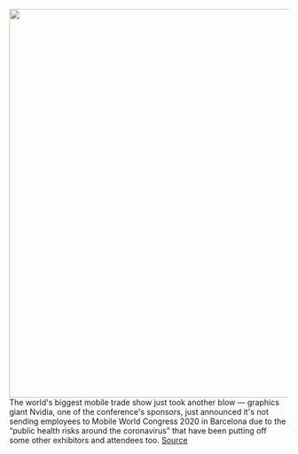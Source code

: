 <img src='https://cdn.vox-cdn.com/thumbor/TsIMiadhcXc9LfjqnvNZV1r0hCY=/0x0:2040x1360/1200x800/filters:focal(585x404:911x730)/cdn.vox-cdn.com/uploads/chorus_image/image/66276022/setienne_180914_2954_0037.0.jpg' width='700px' /><br/>
The world's biggest mobile trade show just took another blow — graphics giant Nvidia, one of the conference's sponsors, just announced it's not sending employees to Mobile World Congress 2020 in Barcelona due to the “public health risks around the coronavirus” that have been putting off some other exhibitors and attendees too.
<a href='https://www.theverge.com/2020/2/7/21128857/coronavirus-nvidia-cancel-mobile-world-congress-mwc-2020'> Source <a/>